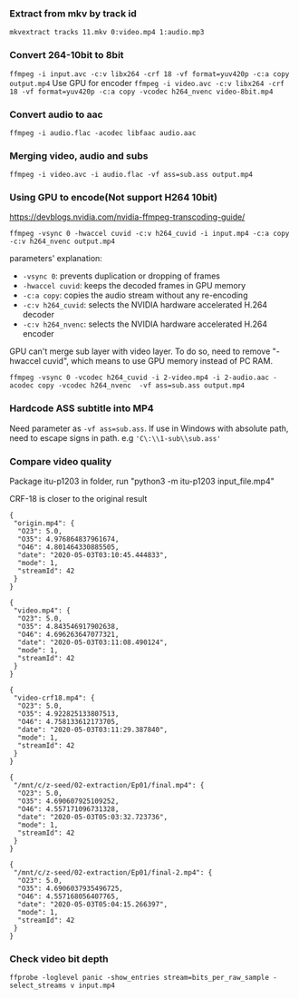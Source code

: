 ### Extract from mkv by track id
`mkvextract tracks 11.mkv 0:video.mp4 1:audio.mp3`

### Convert 264-10bit to 8bit
`ffmpeg -i input.avc -c:v libx264 -crf 18 -vf format=yuv420p -c:a copy output.mp4`
Use GPU for encoder
`ffmpeg -i video.avc -c:v libx264 -crf 18 -vf format=yuv420p -c:a copy -vcodec h264_nvenc video-8bit.mp4`

### Convert audio to aac
`ffmpeg -i audio.flac -acodec libfaac audio.aac`

### Merging video, audio and subs
`ffmpeg -i video.avc -i audio.flac -vf ass=sub.ass output.mp4`

### Using GPU to encode(Not support H264 10bit)
https://devblogs.nvidia.com/nvidia-ffmpeg-transcoding-guide/

`ffmpeg -vsync 0 -hwaccel cuvid -c:v h264_cuvid -i input.mp4 -c:a copy -c:v h264_nvenc output.mp4`

parameters' explanation:
- `-vsync 0`: prevents duplication or dropping of frames
- `-hwaccel cuvid`: keeps the decoded frames in GPU memory
- `-c:a copy`: copies the audio stream without any re-encoding
- `-c:v h264_cuvid`: selects the NVIDIA hardware accelerated H.264 decoder
- `-c:v h264_nvenc`: selects the NVIDIA hardware accelerated H.264 encoder

GPU can't merge sub layer with video layer. To do so, need to remove "-hwaccel cuvid", which means to use GPU memory instead of PC RAM.

`ffmpeg -vsync 0 -vcodec h264_cuvid -i 2-video.mp4 -i 2-audio.aac -acodec copy -vcodec h264_nvenc  -vf ass=sub.ass output.mp4`

### Hardcode ASS subtitle into MP4
Need parameter as `-vf ass=sub.ass`.
If use in Windows with absolute path, need to escape signs in path. e.g `'C\:\\1-sub\\sub.ass'`

### Compare video quality
Package itu-p1203
in folder, run "python3 -m itu-p1203 input_file.mp4"

CRF-18 is closer to the original result
```
{
 "origin.mp4": {
  "O23": 5.0,
  "O35": 4.976864837961674,
  "O46": 4.801464330885505,
  "date": "2020-05-03T03:10:45.444833",
  "mode": 1,
  "streamId": 42
 }
}
```
```
{
 "video.mp4": {
  "O23": 5.0,
  "O35": 4.843546917902638,
  "O46": 4.696263647077321,
  "date": "2020-05-03T03:11:08.490124",
  "mode": 1,
  "streamId": 42
 }
}
```
```
{
 "video-crf18.mp4": {
  "O23": 5.0,
  "O35": 4.922825133807513,
  "O46": 4.758133612173705,
  "date": "2020-05-03T03:11:29.387840",
  "mode": 1,
  "streamId": 42
 }
}
```
```
{
 "/mnt/c/z-seed/02-extraction/Ep01/final.mp4": {
  "O23": 5.0,
  "O35": 4.690607925109252,
  "O46": 4.557171096731328,
  "date": "2020-05-03T05:03:32.723736",
  "mode": 1,
  "streamId": 42
 }
}
```
```
{
 "/mnt/c/z-seed/02-extraction/Ep01/final-2.mp4": {
  "O23": 5.0,
  "O35": 4.6906037935496725,
  "O46": 4.557168056407765,
  "date": "2020-05-03T05:04:15.266397",
  "mode": 1,
  "streamId": 42
 }
}
```

### Check video bit depth
`ffprobe -loglevel panic -show_entries stream=bits_per_raw_sample -select_streams v input.mp4`
